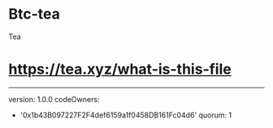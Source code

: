 # Btc-tea
Tea
# https://tea.xyz/what-is-this-file
---
version: 1.0.0
codeOwners:
  - '0x1b43B097227F2F4def6159a1f0458DB161Fc04d6'
quorum: 1
